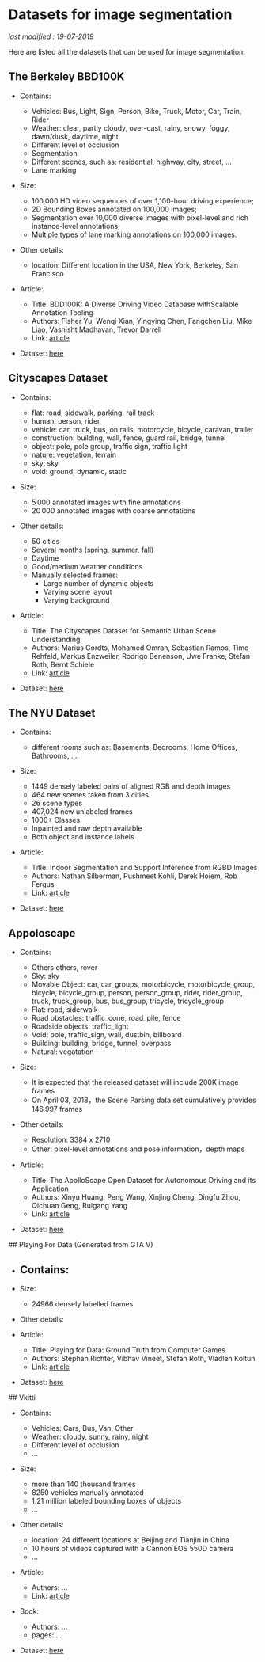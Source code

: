 # Datasets for image segmentation

_last modified : 19-07-2019_

Here are listed all the datasets that can be used for image segmentation.

## The Berkeley BBD100K

- Contains:
    - Vehicles: Bus, Light, Sign, Person, Bike, Truck, Motor, Car, Train, Rider
    - Weather: clear, partly cloudy, over-cast, rainy, snowy, foggy, dawn/dusk, daytime, night
    - Different level of occlusion
    - Segmentation
    - Different scenes, such as: residential, highway, city, street, ...
    - Lane marking

- Size:
    - 100,000 HD video sequences of over 1,100-hour driving experience;
    - 2D Bounding Boxes annotated on 100,000 images;
    - Segmentation over 10,000 diverse images with pixel-level and rich instance-level annotations;
    - Multiple types of lane marking annotations on 100,000 images.

- Other details:
    - location: Different location in the USA, New York, Berkeley, San Francisco

- Article:
    - Title: BDD100K: A Diverse Driving Video Database withScalable Annotation Tooling
    - Authors: Fisher Yu, Wenqi Xian, Yingying Chen, Fangchen Liu, Mike Liao, Vashisht Madhavan, Trevor Darrell
    - Link: [article](https://arxiv.org/pdf/1805.04687.pdf)

- Dataset: [here](http://bdd-data.berkeley.edu/)

## Cityscapes Dataset

- Contains:
    - flat:	road, sidewalk, parking, rail track
    - human: person, rider
    - vehicle: car, truck, bus, on rails, motorcycle, bicycle, caravan, trailer
    - construction:	building, wall, fence, guard rail, bridge, tunnel
    - object: pole, pole group, traffic sign, traffic light
    - nature: vegetation, terrain
    - sky: sky
    - void: ground, dynamic, static

- Size:
    - 5 000 annotated images with fine annotations
    - 20 000 annotated images with coarse annotations

- Other details:
    - 50 cities
    - Several months (spring, summer, fall)
    - Daytime
    - Good/medium weather conditions
    - Manually selected frames:
        - Large number of dynamic objects
        - Varying scene layout
        - Varying background


- Article:
    - Title: The Cityscapes Dataset for Semantic Urban Scene Understanding
    - Authors: Marius Cordts, Mohamed Omran, Sebastian Ramos, Timo Rehfeld, Markus Enzweiler, Rodrigo Benenson, Uwe Franke, Stefan Roth, Bernt Schiele
    - Link: [article](https://arxiv.org/pdf/1604.01685.pdf)

- Dataset: [here](https://www.cityscapes-dataset.com/)

## The NYU Dataset

- Contains:
    - different rooms such as: Basements, Bedrooms, Home Offices, Bathrooms, ...

- Size:
    - 1449 densely labeled pairs of aligned RGB and depth images
    - 464 new scenes taken from 3 cities
    - 26 scene types
    - 407,024 new unlabeled frames
    - 1000+ Classes
    - Inpainted and raw depth available
    - Both object and instance labels

- Article:
    - Title: Indoor Segmentation and Support Inference from RGBD Images
    - Authors: Nathan Silberman, Pushmeet Kohli, Derek Hoiem, Rob Fergus
    - Link: [article](https://cs.nyu.edu/~silberman/papers/indoor_seg_support.pdf)

- Dataset: [here](https://cs.nyu.edu/~silberman/datasets/nyu_depth_v2.html)

## Appoloscape

- Contains:
	- Others others, rover
    - Sky: sky
    - Movable Object: car, car_groups, motorbicycle, motorbicycle_group, bicycle, bicycle_group, person, person_group, rider, rider_group, truck, truck_group, bus, bus_group, tricycle, tricycle_group
    - Flat: road, siderwalk
    - Road obstacles: traffic_cone, road_pile, fence
    - Roadside objects: traffic_light
    - Void: pole, traffic_sign, wall, dustbin, billboard
    - Building: building, bridge, tunnel, overpass
    - Natural: vegatation

- Size:
    - It is expected that the released dataset will include 200K image frames
    - On April 03, 2018，the Scene Parsing data set cumulatively provides 146,997 frames

- Other details:
    - Resolution: 3384 x 2710
    - Other: pixel-level annotations and pose information，depth maps

- Article:
    - Title: The ApolloScape Open Dataset for Autonomous Driving and its Application
    - Authors: Xinyu Huang, Peng Wang, Xinjing Cheng, Dingfu Zhou, Qichuan Geng, Ruigang Yang
    - Link: [article](https://arxiv.org/abs/1803.06184)

- Dataset: [here](http://apolloscape.auto/index.html)


## Playing For Data (Generated from GTA V)

- Contains:
    - 

- Size:
    - 24966 densely labelled frames

- Other details:

- Article:
    - Title: Playing for Data: Ground Truth from Computer Games
    - Authors: 	Stephan Richter, Vibhav Vineet, Stefan Roth, Vladlen Koltun
    - Link: [article](https://arxiv.org/abs/1608.02192)

- Dataset: [here](https://download.visinf.tu-darmstadt.de/data/from_games/)

## Vkitti

- Contains:
    - Vehicles: Cars, Bus, Van, Other
    - Weather: cloudy, sunny, rainy, night
    - Different level of occlusion
    - ...

- Size:
    - more than 140 thousand frames
    - 8250 vehicles manually annotated
    - 1.21 million labeled bounding boxes of objects
    - ...

- Other details:
    - location: 24 different locations at Beijing and Tianjin in China
    - 10 hours of videos captured with a Cannon EOS 550D camera
    - ...

- Article:
    - Authors: ...
    - Link: [article](https://mylink)

- Book:
    - Authors: ...
    - pages: ...

- Dataset: [here](http://mylink)
